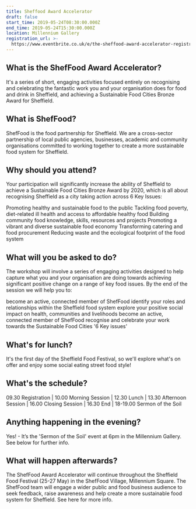 ```yaml
---
title: Sheffood Award Accelerator
draft: false
start_time: 2019-05-24T08:30:00.000Z
end_time: 2019-05-24T15:30:00.000Z
location: Millennium Gallery
registration_url: >-
  https://www.eventbrite.co.uk/e/the-sheffood-award-accelerator-registration-61504506635
---
```


## What is the ShefFood Award Accelerator?

It's a series of short, engaging activities focused entirely on recognising and celebrating the fantastic work you and your organisation does for food and drink in Sheffield, and achieving a Sustainable Food Cities Bronze Award for Sheffield.

## What is ShefFood?

ShefFood is the food partnership for Sheffield. We are a cross-sector partnership of local public agencies, businesses, academic and community organisations committed to working together to create a more sustainable food system for Sheffield.

## Why should you attend?

Your participation will significantly increase the ability of Sheffield to achieve a Sustainable Food Cities Bronze Award by 2020, which is all about recognising Sheffield as a city taking action across 6 Key Issues:

Promoting healthy and sustainable food to the public
Tackling food poverty, diet-related ill health and access to affordable healthy food
Building community food knowledge, skills, resources and projects
Promoting a vibrant and diverse sustainable food economy
Transforming catering and food procurement
Reducing waste and the ecological footprint of the food system

## What will you be asked to do?

The workshop will involve a series of engaging activities designed to help capture what you and your organisation are doing towards achieving significant positive change on a range of key food issues. By the end of the session we will help you to:

become an active, connected member of ShefFood
identify your roles and relationships within the Sheffield food system
explore your positive social impact on health, communities and livelihoods
become an active, connected member of ShefFood
recognise and celebrate your work towards the Sustainable Food Cities '6 Key issues'

## What's for lunch?

It's the first day of the Sheffield Food Festival, so we'll explore what's on offer and enjoy some social eating street food style!

## What's the schedule?

09.30 Registration | 10.00 Morning Session | 12.30 Lunch | 13.30 Afternoon Session | 16.00 Closing Session | 16.30 End | 18-19.00 Sermon of the Soil

## Anything happening in the evening?

Yes! - It’s the 'Sermon of the Soil' event at 6pm in the Millennium Gallery. See below for further info.

## What will happen afterwards?

The ShefFood Award Accelerator will continue throughout the Sheffield Food Festival (25-27 May) in the ShefFood Village, Millennium Square. The ShefFood team will engage a wider public and food business audience to seek feedback, raise awareness and help create a more sustainable food system for Sheffield.
See here for more info.
